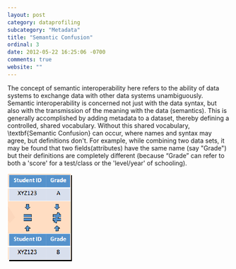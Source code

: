 ```yaml
---
layout: post
category: dataprofiling
subcategory: "Metadata"
title: "Semantic Confusion"
ordinal: 3
date: 2012-05-22 16:25:06 -0700
comments: true
website: ""
---
```

The concept of semantic interoperability here refers to the ability of data systems to exchange data with other data systems unambiguously. Semantic interoperability is concerned not just with the data syntax, but also with the transmission of the meaning with the data (semantics). This is generally accomplished by adding metadata to a dataset, thereby defining a controlled, shared vocabulary. Without this shared vocabulary, \textbf{Semantic Confusion} can occur, where names and syntax may agree, but definitions don't. For example, while combining two data sets, it may be found that two fields(attributes) have the same name (say "Grade") but their definitions are completely different (because “Grade” can refer to both a 'score' for a test/class or the 'level/year' of schooling).

<img src="/images/symantic_confusion.png" style="border-width:0px;" />
